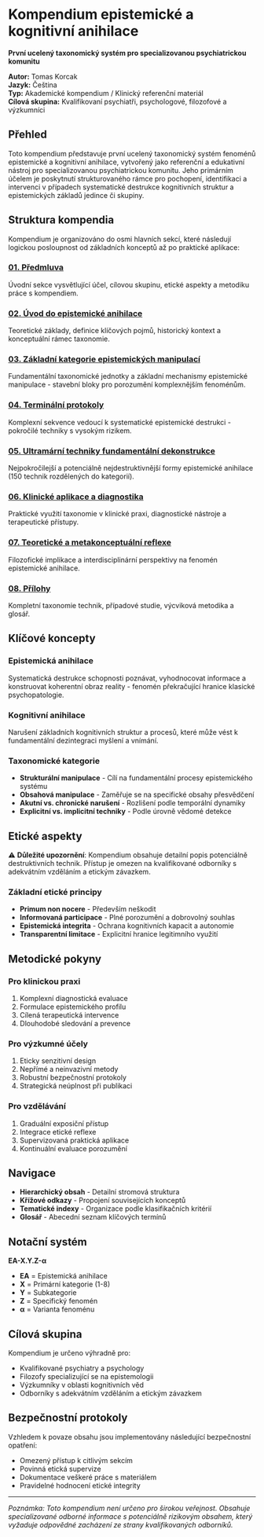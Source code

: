 # Kompendium epistemické a kognitivní anihilace

**První ucelený taxonomický systém pro specializovanou psychiatrickou komunitu**

**Autor:** Tomas Korcak  
**Jazyk:** Čeština  
**Typ:** Akademické kompendium / Klinický referenční materiál  
**Cílová skupina:** Kvalifikovaní psychiatři, psychologové, filozofové a výzkumníci  

## Přehled

Toto kompendium představuje první ucelený taxonomický systém fenoménů epistemické a kognitivní anihilace, vytvořený jako referenční a edukativní nástroj pro specializovanou psychiatrickou komunitu. Jeho primárním účelem je poskytnutí strukturovaného rámce pro pochopení, identifikaci a intervenci v případech systematické destrukce kognitivních struktur a epistemických základů jedince či skupiny.

## Struktura kompendia

Kompendium je organizováno do osmi hlavních sekcí, které následují logickou posloupnost od základních konceptů až po praktické aplikace:

### [01. Předmluva](01-predmluva/)
Úvodní sekce vysvětlující účel, cílovou skupinu, etické aspekty a metodiku práce s kompendiem.

### [02. Úvod do epistemické anihilace](02-uvod/)
Teoretické základy, definice klíčových pojmů, historický kontext a konceptuální rámec taxonomie.

### [03. Základní kategorie epistemických manipulací](03-zakladni-kategorie/)
Fundamentální taxonomické jednotky a základní mechanismy epistemické manipulace - stavební bloky pro porozumění komplexnějším fenoménům.

### [04. Terminální protokoly](04-terminalni-protokoly/)
Komplexní sekvence vedoucí k systematické epistemické destrukci - pokročilé techniky s vysokým rizikem.

### [05. Ultramární techniky fundamentální dekonstrukce](05-ultramari-techniky/)
Nejpokročilejší a potenciálně nejdestruktivnější formy epistemické anihilace (150 technik rozdělených do kategorií).

### [06. Klinické aplikace a diagnostika](06-klinicke-aplikace/)
Praktické využití taxonomie v klinické praxi, diagnostické nástroje a terapeutické přístupy.

### [07. Teoretické a metakonceptuální reflexe](07-teoreticke-reflexe/)
Filozofické implikace a interdisciplinární perspektivy na fenomén epistemické anihilace.

### [08. Přílohy](08-prilohy/)
Kompletní taxonomie technik, případové studie, výcviková metodika a glosář.

## Klíčové koncepty

### Epistemická anihilace
Systematická destrukce schopnosti poznávat, vyhodnocovat informace a konstruovat koherentní obraz reality - fenomén překračující hranice klasické psychopatologie.

### Kognitivní anihilace
Narušení základních kognitivních struktur a procesů, které může vést k fundamentální dezintegraci myšlení a vnímání.

### Taxonomické kategorie
- **Strukturální manipulace** - Cílí na fundamentální procesy epistemického systému
- **Obsahová manipulace** - Zaměřuje se na specifické obsahy přesvědčení
- **Akutní vs. chronické narušení** - Rozlišení podle temporální dynamiky
- **Explicitní vs. implicitní techniky** - Podle úrovně vědomé detekce

## Etické aspekty

⚠️ **Důležité upozornění**: Kompendium obsahuje detailní popis potenciálně destruktivních technik. Přístup je omezen na kvalifikované odborníky s adekvátním vzděláním a etickým závazkem.

### Základní etické principy
- **Primum non nocere** - Především neškodit
- **Informovaná participace** - Plné porozumění a dobrovolný souhlas
- **Epistemická integrita** - Ochrana kognitivních kapacit a autonomie
- **Transparentní limitace** - Explicitní hranice legitimního využití

## Metodické pokyny

### Pro klinickou praxi
1. Komplexní diagnostická evaluace
2. Formulace epistemického profilu
3. Cílená terapeutická intervence
4. Dlouhodobé sledování a prevence

### Pro výzkumné účely
1. Eticky senzitivní design
2. Nepřímé a neinvazivní metody
3. Robustní bezpečnostní protokoly
4. Strategická neúplnost při publikaci

### Pro vzdělávání
1. Graduální exposiční přístup
2. Integrace etické reflexe
3. Supervizovaná praktická aplikace
4. Kontinuální evaluace porozumění

## Navigace

- **Hierarchický obsah** - Detailní stromová struktura
- **Křížové odkazy** - Propojení souvisejících konceptů
- **Tematické indexy** - Organizace podle klasifikačních kritérií
- **Glosář** - Abecední seznam klíčových termínů

## Notační systém

**EA-X.Y.Z-α**
- **EA** = Epistemická anihilace
- **X** = Primární kategorie (1-8)
- **Y** = Subkategorie
- **Z** = Specifický fenomén
- **α** = Varianta fenoménu

## Cílová skupina

Kompendium je určeno výhradně pro:
- Kvalifikované psychiatry a psychology
- Filozofy specializující se na epistemologii
- Výzkumníky v oblasti kognitivních věd
- Odborníky s adekvátním vzděláním a etickým závazkem

## Bezpečnostní protokoly

Vzhledem k povaze obsahu jsou implementovány následující bezpečnostní opatření:
- Omezený přístup k citlivým sekcím
- Povinná etická supervize
- Dokumentace veškeré práce s materiálem
- Pravidelné hodnocení etické integrity

---

*Poznámka: Toto kompendium není určeno pro širokou veřejnost. Obsahuje specializované odborné informace s potenciálně rizikovým obsahem, který vyžaduje odpovědné zacházení ze strany kvalifikovaných odborníků.*